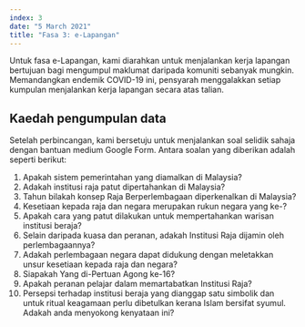 ```yaml
---
index: 3
date: "5 March 2021"
title: "Fasa 3: e-Lapangan"
---
```


Untuk fasa e-Lapangan, kami diarahkan untuk menjalankan kerja lapangan bertujuan bagi mengumpul maklumat daripada komuniti sebanyak mungkin. Memandangkan endemik COVID-19 ini, pensyarah menggalakkan setiap kumpulan menjalankan kerja lapangan secara atas talian.

## Kaedah pengumpulan data

Setelah perbincangan, kami bersetuju untuk menjalankan soal selidik sahaja dengan bantuan medium Google Form. Antara soalan yang diberikan adalah seperti berikut:

1. Apakah sistem pemerintahan yang diamalkan di Malaysia?
2. Adakah institusi raja patut dipertahankan di Malaysia?
3. Tahun bilakah konsep Raja Berperlembagaan diperkenalkan di Malaysia?
4. Kesetiaan kepada raja dan negara merupakan rukun negara yang ke-?
5. Apakah cara yang patut dilakukan untuk mempertahankan warisan institusi beraja?
6. Selain daripada kuasa dan peranan, adakah Institusi Raja dijamin oleh perlembagaannya?
7. Adakah perlembagaan negara dapat didukung dengan meletakkan unsur kesetiaan kepada raja dan negara?
8. Siapakah Yang di-Pertuan Agong ke-16?
9. Apakah peranan pelajar dalam memartabatkan Institusi Raja?
10. Persepsi terhadap institusi beraja yang dianggap satu simbolik dan untuk ritual keagamaan perlu dibetulkan kerana Islam bersifat syumul. Adakah anda menyokong kenyataan ini?
